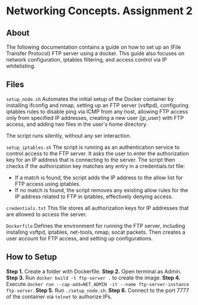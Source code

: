 # Networking Concepts. Assignment 2
## About
The following documentation contains a guide on how to set up an (File Transfer Protocol) FTP server using a docker. This guide also focuses on network configuration, iptables filtering, and access control via IP whitelisting.

## Files
`setup_node.sh`
Automates the initial setup of the Docker container by installing ifconfig and nmap, 
setting up an FTP server (vsftpd), configuring iptables rules to disable ping via ICMP from any host, 
allowing FTP access only from specified IP addresses, creating a new user (jp_user) with FTP access, 
and adding two files in the user's home directory. 

The script runs silently, without any ser interaction.

`setup_iptables.sh`
The script is running as an authentication service to control access to the FTP server. 
It asks the user to enter the authorization key for an IP address that is connecting to the server. 
The script then checks if the authorization key matches any entry in a credentials.txt file:
- If a match is found, the script adds the IP address to the allow list for FTP access using iptables. 
- If no match is found, the script removes any existing allow rules for the IP address related to FTP in iptables, effectively denying access.

`credentials.txt`
This file stores all authorization keys for IP addresses that are allowed to access the server.

`Dockerfile`
Defines the environment for running the FTP server, including installing vsftpd, iptables, net-tools, nmap, socat packets.
Then creates a user account for FTP access, and setting up configurations.

## How to Setup
**Step 1.** Create a folder with Dockerfile.
**Step 2.** Open terminal as Admin.
**Step 3.** Run `docker build -t ftp-server .` to create the image.
**Step 4.** Execute `docker run --cap-add=NET_ADMIN -it --name ftp-server-instance ftp-server`.
**Step 5.** Run `./setup_node.sh`.
**Step 6.** Connect to the port 7777 of the container via `telnet` to authorize IPs. 

